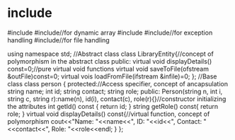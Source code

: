 # include<iostream>
#include<string>
#include<vector>//for dynamic array
#include<algorithm>
#include<stdexcept>//for exception handling
#include<fstream>//for file handling

using namespace std;
//Abstract class
class LibraryEntity{//concept of polymorphism in the abstract class 
public:
virtual void displayDetails() const=0;//pure virtual void functions
virtual void saveToFile(ofstream &outFile)const=0;
virtual vois loadFromFile(ifstream &infile)=0;
};
//Base class 
class person {
protected://Access specifier, concept of ancapsulation
string name;
int id;
string contact;
string role;
public:
Person(string n, int i, string c, string r):name(n), id(i), contact(c), role(r){}//constructor initializing the attributes
int getId() const {
return id;
}
string getRole() const{
return role;
}
virtual void displayDetails() const{//virtual function, concept of polymorphism
cout<<"Name: "<<name<<", ID: "<<id<<", Contact: "<<contact<<", Role: "<<role<<endl;
}
};
